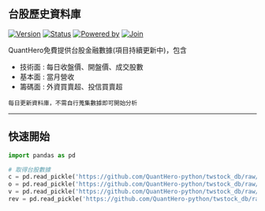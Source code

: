 ## **台股歷史資料庫**
[![Version](https://img.shields.io/badge/version-1.0.0-orange.svg?logo=)]() 
[![Status](https://img.shields.io/badge/status-stable-brightgreen.svg?logo=)]() 
[![Powered by](https://img.shields.io/badge/powered_by-FinMac-orange.svg?style=flat&colorA=E1523D&colorB=007D8A)](https://www.facebook.com/groups/tw.tradingview) 
[![Join](https://img.shields.io/badge/join-QuantHero-blue.svg?logo=facebook)](https://www.facebook.com/groups/data.analysis.investment) 

QuantHero免費提供台股金融數據(項目持續更新中)，包含

* 技術面 : 每日收盤價、開盤價、成交股數
* 基本面 : 當月營收
* 籌碼面 : 外資買賣超、投信買賣超

`每日更新資料庫，不需自行蒐集數據即可開始分析`

--------

## **快速開始**

```py
import pandas as pd

# 取得台股數據
c = pd.read_pickle('https://github.com/QuantHero-python/twstock_db/raw/main/close.pkl') # 收盤價
o = pd.read_pickle('https://github.com/QuantHero-python/twstock_db/raw/main/open.pkl') # 開盤價
v = pd.read_pickle('https://github.com/QuantHero-python/twstock_db/raw/main/volume.pkl') # 成交股數
rev = pd.read_pickle('https://github.com/QuantHero-python/twstock_db/raw/main/rev.pkl') # 當月營收
```
